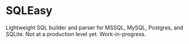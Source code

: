 # SQLEasy

Lightweight SQL builder and parser for MSSQL, MySQL, Postgres, and SQLite. Not
at a production level yet. Work-in-progress.
